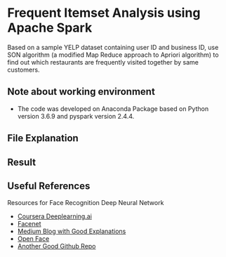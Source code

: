 # Frequent Itemset Analysis using Apache Spark

Based on a sample YELP dataset containing user ID and business ID, use SON algorithm (a modified Map Reduce approach to Apriori algorithm) 
to find out which restaurants are frequently visited together by same customers.


## Note about working environment

* The code was developed on Anaconda Package based on Python version 3.6.9 and pyspark version 2.4.4.


## File Explanation

## Result



## Useful References

Resources for Face Recognition Deep Neural Network
* [Coursera Deeplearning.ai](https://www.coursera.org/specializations/deep-learning)
* [Facenet](https://github.com/davidsandberg/facenet)
* [Medium Blog with Good Explanations](https://medium.com/@vinayakvarrier/building-a-real-time-face-recognition-system-using-pre-trained-facenet-model-f1a277a06947)
* [Open Face](https://cmusatyalab.github.io/openface/)
* [Another Good Github Repo](https://github.com/ageitgey/face_recognition#face-recognition)
